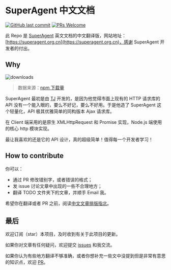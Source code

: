 # SuperAgent 中文文档

[![GitHub last commit](https://img.shields.io/github/last-commit/realbillwong/superagent-docs.svg?style=flat-square)](https://github.com/realbillwong/superagent-docs/commits/master)
[![PRs Welcome](https://img.shields.io/badge/PRs-welcome-brightgreen.svg?style=flat-square)](http://makeapullrequest.com)

此 Repo 是 [SuperAgent](http://visionmedia.github.io/superagent/) 英文文档的中文翻译版，网站地址：[https://superagent.org.cn](https://superagent.org.cn)，感谢 SuperAgent 开发者的付出。

## Why

![downloads](https://github.com/realbillwong/superagent-docs/raw/master/docs/.vuepress/public/superagent-month-download.jpg)

> 数据来源：[npm 下载量](https://npm-stat.com/charts.html?package=superagent&from=2016-01-01&to=2019-12-31)

SuperAgent 最初是由 [TJ](https://github.com/tj) 开发的，是因为他觉得市面上现有的 HTTP 请求库的 API
没有一个能入眼的，要么不好记，要么不好用。于是他造了 SuperAgent 这个轻量化，API
极其优雅简单的同构版本 Ajax 请求库。

在 Client 端采用的是原生 XMLHttpRequest 和 Promise 实现，Node.js 端使用的核心 http 模块实现。

最让我喜欢的还是它的 API 设计，真的超级简单！值得每一个开发者学习！

## How to contribute

你可以：

-   通过 PR 修改错别字，或者错误的格式；
-   发 issue 讨论文章中出现的一些不合理地方；
-   翻译 TODO 文件夹下的文章，并顺手 Email 我。

希望你在翻译或者 PR 之前，阅读[中文文章排版指北](https://github.com/mzlogin/chinese-copywriting-guidelines)。

## 最后

欢迎订阅（star）本项目，及时收到有关于此项目的更新。

如果你对文章有任何疑问，欢迎提交 [issues](https://github.com/realbillwong/superagent-docs/issues) 和我交流。

如果你认为有些地方翻译不够准确，或者你想补充一些文中没提到但是非常有意思的知识点，欢迎 [PR](https://github.com/realbillwong/superagent-docs/pulls)。
